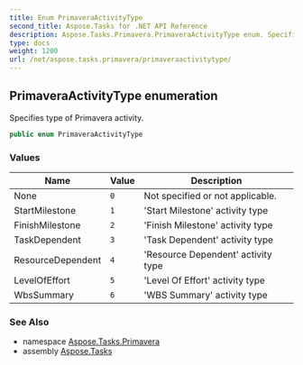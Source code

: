 ```yaml
---
title: Enum PrimaveraActivityType
second_title: Aspose.Tasks for .NET API Reference
description: Aspose.Tasks.Primavera.PrimaveraActivityType enum. Specifies type of Primavera activity
type: docs
weight: 1200
url: /net/aspose.tasks.primavera/primaveraactivitytype/
---
```

## PrimaveraActivityType enumeration

Specifies type of Primavera activity.

```csharp
public enum PrimaveraActivityType
```

### Values

| Name | Value | Description |
| --- | --- | --- |
| None | `0` | Not specified or not applicable. |
| StartMilestone | `1` | 'Start Milestone' activity type |
| FinishMilestone | `2` | 'Finish Milestone' activity type |
| TaskDependent | `3` | 'Task Dependent' activity type |
| ResourceDependent | `4` | 'Resource Dependent' activity type |
| LevelOfEffort | `5` | 'Level Of Effort' activity type |
| WbsSummary | `6` | 'WBS Summary' activity type |

### See Also

* namespace [Aspose.Tasks.Primavera](../../aspose.tasks.primavera/)
* assembly [Aspose.Tasks](../../)


